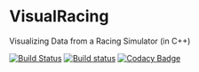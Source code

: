 # VisualRacing
Visualizing Data from a Racing Simulator (in C++)

[![Build Status](https://travis-ci.org/VisualRacing/VisualRacing.svg?branch=master)](https://travis-ci.org/VisualRacing/VisualRacing)
[![Build status](https://ci.appveyor.com/api/projects/status/k4b1ka9gxi96i5a2?svg=true)](https://ci.appveyor.com/project/ChristopherKlammt/visualracing)
[![Codacy Badge](https://api.codacy.com/project/badge/Grade/69efb80d2d864d6ebffd7b27bae84bf5)](https://www.codacy.com/app/ChristopherKlammt/VisualRacing?utm_source=github.com&amp;utm_medium=referral&amp;utm_content=VisualRacing/VisualRacing&amp;utm_campaign=Badge_Grade)
